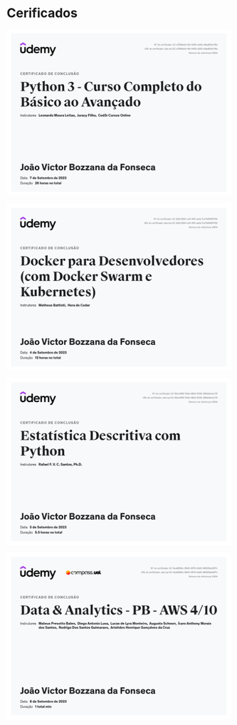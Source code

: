 # Cerificados
 
![Python 3 - Curso Completo do Básico ao Avançado](Python.jpg)

![Docker para Desenvolvedores (com Docker Swarm e Kubernetes)](Docker.jpg)

![Estatística Descritiva com Python](Estatistica.jpg)

![Data & Analytics - PB - AWS 4/10](AWS4-10.jpg)